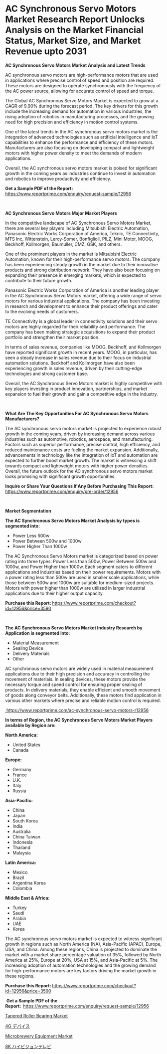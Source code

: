 <p><h1>AC Synchronous Servo Motors Market Research Report Unlocks Analysis on the Market Financial Status, Market Size, and Market Revenue upto 2031</h1></p><p><strong>AC Synchronous Servo Motors Market Analysis and Latest Trends</strong></p>
<p><p>AC synchronous servo motors are high-performance motors that are used in applications where precise control of speed and position are required. These motors are designed to operate synchronously with the frequency of the AC power source, allowing for accurate control of speed and torque.</p><p>The Global AC Synchronous Servo Motors Market is expected to grow at a CAGR of 9.90% during the forecast period. The key drivers for this growth include the increasing demand for automation in various industries, the rising adoption of robotics in manufacturing processes, and the growing need for high precision and efficiency in motion control systems.</p><p>One of the latest trends in the AC synchronous servo motors market is the integration of advanced technologies such as artificial intelligence and IoT capabilities to enhance the performance and efficiency of these motors. Manufacturers are also focusing on developing compact and lightweight motors with higher power density to meet the demands of modern applications.</p><p>Overall, the AC synchronous servo motors market is poised for significant growth in the coming years as industries continue to invest in automation and robotics to improve productivity and efficiency.</p></p>
<p><strong>Get a Sample PDF of the Report:&nbsp;</strong> <a href="https://www.reportprime.com/enquiry/request-sample/12956">https://www.reportprime.com/enquiry/request-sample/12956</a></p>
<p>&nbsp;</p>
<p><strong>AC Synchronous Servo Motors Major Market Players</strong></p>
<p><p>In the competitive landscape of AC Synchronous Servo Motors Market, there are several key players including Mitsubishi Electric Automation, Panasonic Electric Works Corporation of America, Teknic, TE Connectivity, MTS Inc, Wittenstein, Leroy-Somer, Bonfiglioli, PILZ, Mini Motor, MOOG, Beckhoff, Kollmorgen, Baumuller, CMZ, GSK, and others. </p><p>One of the prominent players in the market is Mitsubishi Electric Automation, known for their high-performance servo motors. The company has been experiencing steady growth in the market due to their innovative products and strong distribution network. They have also been focusing on expanding their presence in emerging markets, which is expected to contribute to their future growth. </p><p>Panasonic Electric Works Corporation of America is another leading player in the AC Synchronous Servo Motors market, offering a wide range of servo motors for various industrial applications. The company has been investing in research and development to enhance their product offerings and cater to the evolving needs of customers. </p><p>TE Connectivity is a global leader in connectivity solutions and their servo motors are highly regarded for their reliability and performance. The company has been making strategic acquisitions to expand their product portfolio and strengthen their market position. </p><p>In terms of sales revenue, companies like MOOG, Beckhoff, and Kollmorgen have reported significant growth in recent years. MOOG, in particular, has seen a steady increase in sales revenue due to their focus on industrial automation solutions. Beckhoff and Kollmorgen have also been experiencing growth in sales revenue, driven by their cutting-edge technologies and strong customer base. </p><p>Overall, the AC Synchronous Servo Motors market is highly competitive with key players investing in product innovation, partnerships, and market expansion to fuel their growth and gain a competitive edge in the industry.</p></p>
<p>&nbsp;</p>
<p><strong>What Are The Key Opportunities For AC Synchronous Servo Motors Manufacturers?</strong></p>
<p><p>The AC synchronous servo motors market is projected to experience robust growth in the coming years, driven by increasing demand across various industries such as automotive, robotics, aerospace, and manufacturing. Factors such as superior performance, precise control, high efficiency, and reduced maintenance costs are fueling the market expansion. Additionally, advancements in technology like the integration of IoT and automation are expected to further boost market growth. The market is witnessing a shift towards compact and lightweight motors with higher power densities. Overall, the future outlook for the AC synchronous servo motors market looks promising with significant growth opportunities.</p></p>
<p><strong>Inquire or Share Your Questions If Any Before Purchasing This Report:</strong> <a href="https://www.reportprime.com/enquiry/pre-order/12956">https://www.reportprime.com/enquiry/pre-order/12956</a></p>
<p>&nbsp;</p>
<p><strong>Market Segmentation</strong></p>
<p><strong>The AC Synchronous Servo Motors Market Analysis by types is segmented into:</strong></p>
<p><ul><li>Power Less 500w</li><li>Power Between 500w and 1000w</li><li>Power Higher Than 1000w</li></ul></p>
<p><p>The AC Synchronous Servo Motors market is categorized based on power rating into three types: Power Less than 500w, Power Between 500w and 1000w, and Power Higher than 1000w. Each segment caters to different applications and industries based on their power requirements. Motors with a power rating less than 500w are used in smaller scale applications, while those between 500w and 1000w are suitable for medium-sized projects. Motors with power higher than 1000w are utilized in larger industrial applications due to their higher output capacity.</p></p>
<p><strong>Purchase this Report:&nbsp;</strong><a href="https://www.reportprime.com/checkout?id=12956&price=3590">https://www.reportprime.com/checkout?id=12956&price=3590</a></p>
<p>&nbsp;</p>
<p><strong>The AC Synchronous Servo Motors Market Industry Research by Application is segmented into:</strong></p>
<p><ul><li>Material Measurement</li><li>Sealing Device</li><li>Delivery Materials</li><li>Other</li></ul></p>
<p><p>AC synchronous servo motors are widely used in material measurement applications due to their high precision and accuracy in controlling the movement of materials. In sealing devices, these motors provide the necessary torque and speed control for ensuring proper sealing of products. In delivery materials, they enable efficient and smooth movement of goods along conveyor belts. Additionally, these motors find application in various other markets where precise and reliable motion control is required.</p></p>
<p><a href="https://www.reportprime.com/ac-synchronous-servo-motors-r12956">&nbsp;https://www.reportprime.com/ac-synchronous-servo-motors-r12956</a></p>
<p><strong>In terms of Region, the AC Synchronous Servo Motors Market Players available by Region are:</strong></p>
<p>
    <p> <strong> North America: </strong>
        <ul>
            <li>United States</li>
            <li>Canada</li>
        </ul>
        </p> 
    <p> <strong> Europe: </strong>
        <ul>
            <li>Germany</li>
            <li>France</li>
            <li>U.K.</li>
            <li>Italy</li>
            <li>Russia</li>
        </ul>
        </p> 
    <p> <strong> Asia-Pacific: </strong>
        <ul>
            <li>China</li>
            <li>Japan</li>
            <li>South Korea</li>
            <li>India</li>
            <li>Australia</li>
            <li>China Taiwan</li>
            <li>Indonesia</li>
            <li>Thailand</li>
            <li>Malaysia</li>
        </ul>
        </p> 
    <p> <strong> Latin America: </strong>
        <ul>
            <li>Mexico</li>
            <li>Brazil</li>
            <li>Argentina Korea</li>
            <li>Colombia</li>
        </ul>
        </p> 
    <p> <strong> Middle East & Africa: </strong>
        <ul>
            <li>Turkey</li>
            <li>Saudi</li>
            <li>Arabia</li>
            <li>UAE</li>
            <li>Korea</li>
        </ul>
    </p>
    </p>
<p><p>The AC synchronous servo motors market is expected to witness significant growth in regions such as North America (NA), Asia-Pacific (APAC), Europe, USA, and China. Among these regions, China is projected to dominate the market with a market share percentage valuation of 35%, followed by North America at 25%, Europe at 20%, USA at 15%, and Asia-Pacific at 5%. The increasing adoption of automation technologies and the growing demand for high-performance motors are key factors driving the market growth in these regions.</p></p>
<p><strong>Purchase this Report: </strong><a href="https://www.reportprime.com/checkout?id=12956&price=3590">https://www.reportprime.com/checkout?id=12956&price=3590</a></p>
<p>&nbsp;<strong>Get a Sample PDF of the Report:&nbsp;&nbsp;</strong><a href="https://www.reportprime.com/enquiry/request-sample/12956">https://www.reportprime.com/enquiry/request-sample/12956</a></p>
<p><strong></strong></p>
<p><p><a href="https://github.com/kufem1/Market-Research-Report-List-2/blob/main/tapered-roller-bearing-market.md">Tapered Roller Bearing Market</a></p><p><a href="https://github.com/oqoeusbvpadwjs08/Market-Research-Report-List-2/blob/main/547454176137.md">4G デバイス</a></p><p><a href="https://github.com/singletonthaxterkelliehr2df/Market-Research-Report-List-2/blob/main/microbrewery-equipment-market.md">Microbrewery Equipment Market</a></p><p><a href="https://github.com/AaronVargas43/Market-Research-Report-List-1/blob/main/943209976138.md">8K ハイビジョンテレビ</a></p></p>